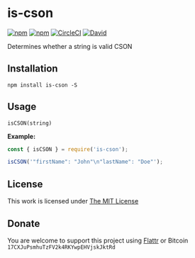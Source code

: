 # is-cson

[![npm](https://flat.badgen.net/npm/license/is-cson)](https://www.npmjs.org/package/is-cson)
[![npm](https://flat.badgen.net/npm/v/is-cson)](https://www.npmjs.org/package/is-cson)
[![CircleCI](https://flat.badgen.net/circleci/github/idleberg/node-is-cson)](https://circleci.com/gh/idleberg/node-is-cson)
[![David](https://flat.badgen.net/david/dev/idleberg/node-is-cson)](https://david-dm.org/idleberg/node-is-cson?type=dev)

Determines whether a string is valid CSON

## Installation

`npm install is-cson -S`

## Usage

`isCSON(string)`

**Example:**

```js
const { isCSON } = require('is-cson');

isCSON('"firstName": "John"\n"lastName": "Doe"');
```

## License

This work is licensed under [The MIT License](https://opensource.org/licenses/MIT)

## Donate

You are welcome to support this project using [Flattr](https://flattr.com/submit/auto?user_id=idleberg&url=https://github.com/idleberg/node-is-cson) or Bitcoin `17CXJuPsmhuTzFV2k4RKYwpEHVjskJktRd`
